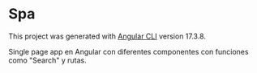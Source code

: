 # Spa

This project was generated with [Angular CLI](https://github.com/angular/angular-cli) version 17.3.8.

Single page app en Angular con diferentes componentes con funciones como "Search" y rutas.
